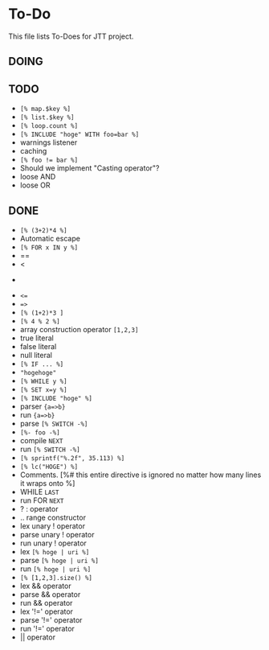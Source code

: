 # To-Do

This file lists To-Does for JTT project.

## DOING


## TODO

* `[% map.$key %]`
* `[% list.$key %]`
 * `[% loop.count %]`
* `[% INCLUDE "hoge" WITH foo=bar %]`
 * warnings listener
 * caching
 * `[% foo != bar %]`
 * Should we implement "Casting operator"?
* loose AND
* loose OR

## DONE

 * `[% (3+2)*4 %]`
 * Automatic escape
 * `[% FOR x IN y %]`
 * ==
 * <
 * >
 * `<=`
 * `=>`
 * `[% (1+2)*3 ]`
 * `[% 4 % 2 %]`
 * array construction operator `[1,2,3]`
 * true literal
 * false literal
 * null literal
 * `[% IF ... %]`
* `"hogehoge"`
* `[% WHILE y %]`
* `[% SET x=y %]`
* `[% INCLUDE "hoge" %]`
* parser `{a=>b}`
* run `{a=>b}`
* parse `[% SWITCH -%]`
* `[%- foo -%]`
* compile `NEXT`
* run `[% SWITCH -%]`
* `[% sprintf("%.2f", 35.113) %]`
* `[% lc("HOGE") %]`
* Comments. [%# this entire directive is ignored no
    matter how many lines it wraps onto
%]
* WHILE `LAST`
* run FOR `NEXT`
* ? : operator
 * .. range constructor
 * lex unary ! operator
* parse unary ! operator
* run unary ! operator
* lex `[% hoge | uri %]`
* parse `[% hoge | uri %]`
* run `[% hoge | uri %]`
* `[% [1,2,3].size() %]`
* lex && operator
* parse && operator
* run && operator
* lex '!=' operator
* parse '!=' operator
* run '!=' operator
* || operator
